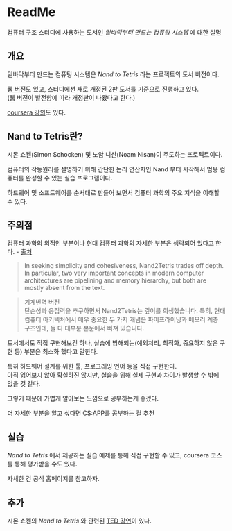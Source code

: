 # ReadMe

컴퓨터 구조 스터디에 사용하는 도서인 _밑바닥부터 만드는 컴퓨팅 시스템_ 에 대한 설명

## 개요

밑바닥부터 만드는 컴퓨팅 시스템은 _Nand to Tetris_ 라는 프로젝트의 도서 버전이다.  

[웹 버전](https://www.nand2tetris.org/)도 있고, 스터디에선 새로 개정된 2판 도서를 기준으로 진행하고 있다.  
(웹 버전이 발전함에 따라 개정판이 나왔다고 한다.)

[coursera 강의](https://www.coursera.org/learn/build-a-computer)도 있다.

## Nand to Tetris란?

시몬 쇼켄(Simon Schocken) 및 노암 니산(Noam Nisan)이 주도하는 프로젝트이다.

컴퓨터의 작동원리를 설명하기 위해 간단한 논리 연산자인 Nand 부터 시작해서 범용 컴퓨터를 완성할 수 있는 실습 프로그램이다.

하드웨어 및 소프트웨어를 순서대로 만들어 보면서 컴퓨터 과학의 주요 지식을 이해할 수 있다.

## 주의점
컴퓨터 과학의 외적인 부분이나 현대 컴퓨터 과학의 자세한 부분은 생략되어 있다고 한다. - [출처](https://teachyourselfcs.com/)

> In seeking simplicity and cohesiveness, Nand2Tetris trades off depth. In particular, two very important concepts in modern computer architectures are pipelining and memory hierarchy, but both are mostly absent from the text.

> 기계번역 버전  
단순성과 응집력을 추구하면서 Nand2Tetris는 깊이를 희생했습니다. 특히, 현대 컴퓨터 아키텍처에서 매우 중요한 두 가지 개념은 파이프라이닝과 메모리 계층 구조인데, 둘 다 대부분 본문에서 빠져 있습니다.

도서에서도 직접 구현해보긴 하나, 실습에 방해되는(예외처리, 최적화, 중요하지 않은 구현 등) 부분은 최소화 했다고 말한다.

특히 하드웨어 설계를 위한 툴, 프로그래밍 언어 등을 직접 구현한다.  
아직 읽어보지 않아 확실하진 않지만, 실습을 위해 실제 구현과 차이가 발생할 수 밖에 없을 것 같다.

그렇기 때문에 가볍게 알아보는 느낌으로 공부하는게 좋겠다.

더 자세한 부분을 알고 싶다면 CS:APP를 공부하는 걸 추천

## 실습

_Nand to Tetris_ 에서 제공하는 실습 예제를 통해 직접 구현할 수 있고, coursera 코스를 통해 평가받을 수도 있다.

자세한 건 공식 홈페이지를 참고하자.

## 추가

시몬 쇼켄의 _Nand to Tetris_ 와 관련된 [TED 강연](https://www.ted.com/talks/shimon_schocken_the_self_organizing_computer_course?language=ko&subtitle=ko)이 있다.
